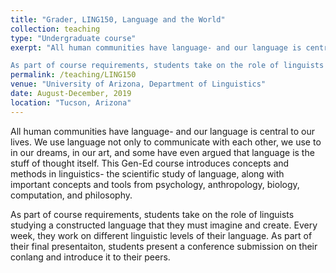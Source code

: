 ```yaml
---
title: "Grader, LING150, Language and the World"
collection: teaching
type: "Undergraduate course"
exerpt: "All human communities have language- and our language is central to our lives. We use language not only to communicate with each other, we use to in our dreams, in our art, and some have even argued that language is the stuff of thought itself. This Gen-Ed course introduces concepts and methods in linguistics- the scientific study of language, along with important concepts and tools from psychology, anthropology, biology, computation, and philosophy. 

As part of course requirements, students take on the role of linguists studying a constructed language that they must imagine and create. Every week, they work on different linguistic levels of their language. As part of their final presentation, students present a conference submission on their conlang and introduce it to their peers."
permalink: /teaching/LING150
venue: "University of Arizona, Department of Linguistics"
date: August-December, 2019
location: "Tucson, Arizona"
---
```

All human communities have language- and our language is central to our lives. We use language not only to communicate with each other, we use to in our dreams, in our art, and some have even argued that language is the stuff of thought itself. This Gen-Ed course introduces concepts and methods in linguistics- the scientific study of language, along with important concepts and tools from psychology, anthropology, biology, computation, and philosophy. 

As part of course requirements, students take on the role of linguists studying a constructed language that they must imagine and create. Every week, they work on different linguistic levels of their language. As part of their final presentaiton, students present a conference submission on their conlang and introduce it to their peers.
